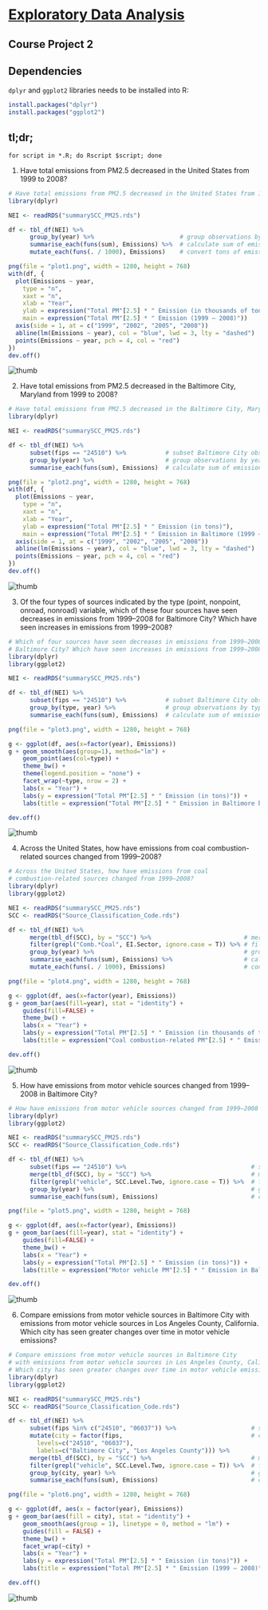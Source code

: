 # [Exploratory Data Analysis](https://class.coursera.org/exdata-032/)

## Course Project 2

## Dependencies

`dplyr` and `ggplot2` libraries needs to be installed into R:

```r
install.packages("dplyr")
install.packages("ggplot2")
```

## tl;dr;

```shell
for script in *.R; do Rscript $script; done
```

1. Have total emissions from PM2.5 decreased in the United States from 1999 to 2008?

```r
# Have total emissions from PM2.5 decreased in the United States from 1999 to 2008?
library(dplyr)

NEI <- readRDS("summarySCC_PM25.rds")

df <- tbl_df(NEI) %>%
      group_by(year) %>%                        # group observations by year
      summarise_each(funs(sum), Emissions) %>%  # calculate sum of emissions by year
      mutate_each(funs(. / 1000), Emissions)    # convert tons of emissions to thousands of tons

png(file = "plot1.png", width = 1280, height = 768)
with(df, {
  plot(Emissions ~ year,
    type = "n",
    xaxt = "n",
    xlab = "Year",
    ylab = expression("Total PM"[2.5] * " Emission (in thousands of tons)"),
    main = expression("Total PM"[2.5] * " Emission (1999 — 2008)"))
  axis(side = 1, at = c("1999", "2002", "2005", "2008"))
  abline(lm(Emissions ~ year), col = "blue", lwd = 3, lty = "dashed")
  points(Emissions ~ year, pch = 4, col = "red")
})
dev.off()
```

![thumb](/exploratory-data-analysis/course-project-2/plot1.png?raw=true)

2. Have total emissions from PM2.5 decreased in the Baltimore City, Maryland from 1999 to 2008?

```r
# Have total emissions from PM2.5 decreased in the Baltimore City, Maryland from 1999 to 2008?
library(dplyr)

NEI <- readRDS("summarySCC_PM25.rds")

df <- tbl_df(NEI) %>%
      subset(fips == "24510") %>%           # subset Baltimore City observations
      group_by(year) %>%                    # group observations by year
      summarise_each(funs(sum), Emissions)  # calculate sum of emissions by year

png(file = "plot2.png", width = 1280, height = 768)
with(df, {
  plot(Emissions ~ year,
    type = "n",
    xaxt = "n",
    xlab = "Year",
    ylab = expression("Total PM"[2.5] * " Emission (in tons)"),
    main = expression("Total PM"[2.5] * " Emission in Baltimore (1999 — 2008)"))
  axis(side = 1, at = c("1999", "2002", "2005", "2008"))
  abline(lm(Emissions ~ year), col = "blue", lwd = 3, lty = "dashed")
  points(Emissions ~ year, pch = 4, col = "red")
})
dev.off()
```

![thumb](/exploratory-data-analysis/course-project-2/plot2.png?raw=true)

3. Of the four types of sources indicated by the type (point, nonpoint, onroad, nonroad) variable, which of these four sources have seen decreases in emissions from 1999–2008 for Baltimore City? Which have seen increases in emissions from 1999–2008?

```r
# Which of four sources have seen decreases in emissions from 1999–2008 for
# Baltimore City? Which have seen increases in emissions from 1999–2008?
library(dplyr)
library(ggplot2)

NEI <- readRDS("summarySCC_PM25.rds")

df <- tbl_df(NEI) %>%
      subset(fips == "24510") %>%           # subset Baltimore City observations
      group_by(type, year) %>%              # group observations by type and year
      summarise_each(funs(sum), Emissions)  # calculate sum of emissions by year

png(file = "plot3.png", width = 1280, height = 768)

g <- ggplot(df, aes(x=factor(year), Emissions))
g + geom_smooth(aes(group=1), method="lm") +
    geom_point(aes(col=type)) +
    theme_bw() +
    theme(legend.position = "none") +
    facet_wrap(~type, nrow = 2) +
    labs(x = "Year") +
    labs(y = expression("Total PM"[2.5] * " Emission (in tons)")) +
    labs(title = expression("Total PM"[2.5] * " Emission in Baltimore by type (1999 — 2008)"))

dev.off()
```

![thumb](/exploratory-data-analysis/course-project-2/plot3.png?raw=true)

4. Across the United States, how have emissions from coal combustion-related sources changed from 1999–2008?

```r
# Across the United States, how have emissions from coal
# combustion-related sources changed from 1999–2008?
library(dplyr)
library(ggplot2)

NEI <- readRDS("summarySCC_PM25.rds")
SCC <- readRDS("Source_Classification_Code.rds")

df <- tbl_df(NEI) %>%
      merge(tbl_df(SCC), by = "SCC") %>%                          # merge source classification codes
      filter(grepl("Comb.*Coal", EI.Sector, ignore.case = T)) %>% # filter coal combustion-related sources
      group_by(year) %>%                                          # group observations by year
      summarise_each(funs(sum), Emissions) %>%                    # calculate sum of emissions by year
      mutate_each(funs(. / 1000), Emissions)                      # convert tons of emissions to thousands of tons

png(file = "plot4.png", width = 1280, height = 768)

g <- ggplot(df, aes(x=factor(year), Emissions))
g + geom_bar(aes(fill=year), stat = "identity") +
    guides(fill=FALSE) +
    theme_bw() +
    labs(x = "Year") +
    labs(y = expression("Total PM"[2.5] * " Emission (in thousands of tons)")) +
    labs(title = expression("Coal combustion-related PM"[2.5] * " Emission (1999 — 2008)"))

dev.off()
```

![thumb](/exploratory-data-analysis/course-project-2/plot4.png?raw=true)

5. How have emissions from motor vehicle sources changed from 1999–2008 in Baltimore City?

```r
# How have emissions from motor vehicle sources changed from 1999–2008 in Baltimore City?
library(dplyr)
library(ggplot2)

NEI <- readRDS("summarySCC_PM25.rds")
SCC <- readRDS("Source_Classification_Code.rds")

df <- tbl_df(NEI) %>%
      subset(fips == "24510") %>%                                   # subset Baltimore City observations
      merge(tbl_df(SCC), by = "SCC") %>%                            # merge source classification codes
      filter(grepl("vehicle", SCC.Level.Two, ignore.case = T)) %>%  # filter motor vehicle sources
      group_by(year) %>%                                            # group observations by year
      summarise_each(funs(sum), Emissions)                          # calculate sum of emissions by year

png(file = "plot5.png", width = 1280, height = 768)

g <- ggplot(df, aes(x=factor(year), Emissions))
g + geom_bar(aes(fill=year), stat = "identity") +
    guides(fill=FALSE) +
    theme_bw() +
    labs(x = "Year") +
    labs(y = expression("Total PM"[2.5] * " Emission (in tons)")) +
    labs(title = expression("Motor vehicle PM"[2.5] * " Emission in Baltimore (1999 — 2008)"))

dev.off()
```

![thumb](/exploratory-data-analysis/course-project-2/plot5.png?raw=true)

6. Compare emissions from motor vehicle sources in Baltimore City with emissions from motor vehicle sources in Los Angeles County, California. Which city has seen greater changes over time in motor vehicle emissions?

```r
# Compare emissions from motor vehicle sources in Baltimore City
# with emissions from motor vehicle sources in Los Angeles County, California.
# Which city has seen greater changes over time in motor vehicle emissions?
library(dplyr)
library(ggplot2)

NEI <- readRDS("summarySCC_PM25.rds")
SCC <- readRDS("Source_Classification_Code.rds")

df <- tbl_df(NEI) %>%
      subset(fips %in% c("24510", "06037")) %>%                     # subset Baltimore and LA observations
      mutate(city = factor(fips,                                    # create column with city name
        levels=c("24510", "06037"),
        labels=c("Baltimore City", "Los Angeles County"))) %>%
      merge(tbl_df(SCC), by = "SCC") %>%                            # merge source classification codes
      filter(grepl("vehicle", SCC.Level.Two, ignore.case = T)) %>%  # filter motor vehicle sources
      group_by(city, year) %>%                                      # group observations by city and year
      summarise_each(funs(sum), Emissions)                          # calculate sum of emissions by year

png(file = "plot6.png", width = 1280, height = 768)

g <- ggplot(df, aes(x = factor(year), Emissions))
g + geom_bar(aes(fill = city), stat = "identity") +
    geom_smooth(aes(group = 1), linetype = 0, method = "lm") +
    guides(fill = FALSE) +
    theme_bw() +
    facet_wrap(~city) +
    labs(x = "Year") +
    labs(y = expression("Total PM"[2.5] * " Emission (in tons)")) +
    labs(title = expression("Total PM"[2.5] * " Emission (1999 — 2008)"))

dev.off()
```

![thumb](/exploratory-data-analysis/course-project-2/plot6.png?raw=true)